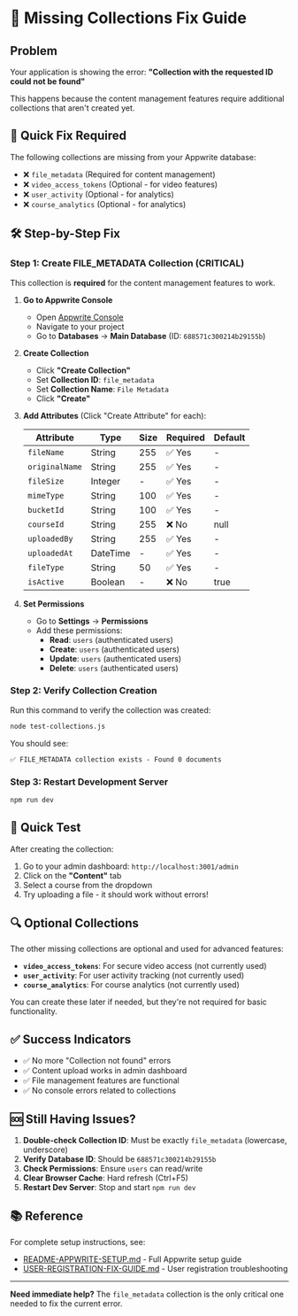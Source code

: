 # 🔧 Missing Collections Fix Guide

## Problem
Your application is showing the error: **"Collection with the requested ID could not be found"**

This happens because the content management features require additional collections that aren't created yet.

## 🚨 Quick Fix Required

The following collections are missing from your Appwrite database:
- ❌ `file_metadata` (Required for content management)
- ❌ `video_access_tokens` (Optional - for video features)
- ❌ `user_activity` (Optional - for analytics)
- ❌ `course_analytics` (Optional - for analytics)

## 🛠️ Step-by-Step Fix

### Step 1: Create FILE_METADATA Collection (CRITICAL)

This collection is **required** for the content management features to work.

1. **Go to Appwrite Console**
   - Open [Appwrite Console](https://cloud.appwrite.io)
   - Navigate to your project
   - Go to **Databases** → **Main Database** (ID: `688571c300214b29155b`)

2. **Create Collection**
   - Click **"Create Collection"**
   - Set **Collection ID**: `file_metadata`
   - Set **Collection Name**: `File Metadata`
   - Click **"Create"**

3. **Add Attributes** (Click "Create Attribute" for each):

   | Attribute | Type | Size | Required | Default |
   |-----------|------|------|----------|---------|
   | `fileName` | String | 255 | ✅ Yes | - |
   | `originalName` | String | 255 | ✅ Yes | - |
   | `fileSize` | Integer | - | ✅ Yes | - |
   | `mimeType` | String | 100 | ✅ Yes | - |
   | `bucketId` | String | 100 | ✅ Yes | - |
   | `courseId` | String | 255 | ❌ No | null |
   | `uploadedBy` | String | 255 | ✅ Yes | - |
   | `uploadedAt` | DateTime | - | ✅ Yes | - |
   | `fileType` | String | 50 | ✅ Yes | - |
   | `isActive` | Boolean | - | ❌ No | true |

4. **Set Permissions**
   - Go to **Settings** → **Permissions**
   - Add these permissions:
     - **Read**: `users` (authenticated users)
     - **Create**: `users` (authenticated users)
     - **Update**: `users` (authenticated users)
     - **Delete**: `users` (authenticated users)

### Step 2: Verify Collection Creation

Run this command to verify the collection was created:

```bash
node test-collections.js
```

You should see:
```
✅ FILE_METADATA collection exists - Found 0 documents
```

### Step 3: Restart Development Server

```bash
npm run dev
```

## 🎯 Quick Test

After creating the collection:

1. Go to your admin dashboard: `http://localhost:3001/admin`
2. Click on the **"Content"** tab
3. Select a course from the dropdown
4. Try uploading a file - it should work without errors!

## 🔍 Optional Collections

The other missing collections are optional and used for advanced features:

- **`video_access_tokens`**: For secure video access (not currently used)
- **`user_activity`**: For user activity tracking (not currently used)
- **`course_analytics`**: For course analytics (not currently used)

You can create these later if needed, but they're not required for basic functionality.

## ✅ Success Indicators

- ✅ No more "Collection not found" errors
- ✅ Content upload works in admin dashboard
- ✅ File management features are functional
- ✅ No console errors related to collections

## 🆘 Still Having Issues?

1. **Double-check Collection ID**: Must be exactly `file_metadata` (lowercase, underscore)
2. **Verify Database ID**: Should be `688571c300214b29155b`
3. **Check Permissions**: Ensure `users` can read/write
4. **Clear Browser Cache**: Hard refresh (Ctrl+F5)
5. **Restart Dev Server**: Stop and start `npm run dev`

## 📚 Reference

For complete setup instructions, see:
- [README-APPWRITE-SETUP.md](./README-APPWRITE-SETUP.md) - Full Appwrite setup guide
- [USER-REGISTRATION-FIX-GUIDE.md](./USER-REGISTRATION-FIX-GUIDE.md) - User registration troubleshooting

---

**Need immediate help?** The `file_metadata` collection is the only critical one needed to fix the current error.